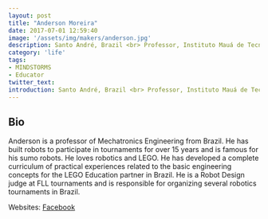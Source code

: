 ```yaml
---
layout: post
title: "Anderson Moreira"
date: 2017-07-01 12:59:40
image: '/assets/img/makers/anderson.jpg'
description: Santo André, Brazil <br> Professor, Instituto Mauá de Tecnologia
category: 'life'
tags:
- MINDSTORMS
- Educator
twitter_text:
introduction: Santo André, Brazil <br> Professor, Instituto Mauá de Tecnologia
---
```




## Bio

Anderson is a professor of Mechatronics Engineering from Brazil. He has built robots to participate in tournaments for over 15 years and is famous for his sumo robots. He loves robotics and LEGO. He has developed a complete curriculum of practical experiences related to the basic engineering concepts for the LEGO Education partner in Brazil. He is a Robot Design judge at FLL tournaments and is responsible for organizing several robotics tournaments in Brazil.


Websites: [Facebook](https://www.facebook.com/anderson.hmoreira)
